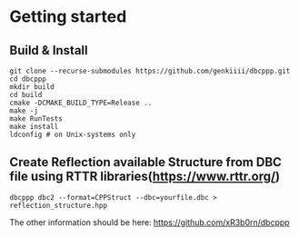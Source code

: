 
# Getting started
## Build & Install
```
git clone --recurse-submodules https://github.com/genkiiii/dbcppp.git
cd dbcppp
mkdir build
cd build
cmake -DCMAKE_BUILD_TYPE=Release ..
make -j
make RunTests
make install
ldconfig # on Unix-systems only
```

## Create Reflection available Structure from DBC file using RTTR libraries(https://www.rttr.org/)
```
dbcppp dbc2 --format=CPPStruct --dbc=yourfile.dbc > reflection_structure.hpp
```

The other information should be here:
https://github.com/xR3b0rn/dbcppp
